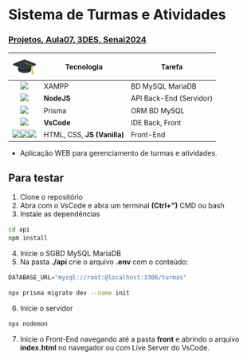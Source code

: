 # Sistema de Turmas e Atividades
### [Projetos, Aula07, 3DES, Senai2024](https://github.com/wellifabio/senai2024/tree/main/ds/3des/01-proj/aula07)

|<img src="./asstes(geral)/icone.png" width="50px">|Tecnologia|Tarefa|
|:-:|-|-|
|[<img src="https://w7.pngwing.com/pngs/717/111/png-transparent-mysql-round-logo-tech-companies-thumbnail.png" style="width:50px;">](https://www.apachefriends.org/pt_br/index.html)|XAMPP|BD MySQL MariaDB
|[<img src="https://static-00.iconduck.com/assets.00/node-js-icon-454x512-nztofx17.png" style="width:50px;">](https://nodejs.org/en)|**NodeJS**|API Back-End (Servidor)|
|[<img src="https://i.pinimg.com/originals/39/b2/e4/39b2e4ad77c23a2c11e5950a7dfa2aec.png" style="width:50px;">](https://www.prisma.io/)|Prisma|ORM BD MySQL|
|[<img src="https://logowik.com/content/uploads/images/visual-studio-code7642.jpg" style="width:50px;">](https://code.visualstudio.com/)|**VsCode**|IDE Back, Front|
|[<img src="https://cdn-icons-png.flaticon.com/512/919/919827.png" style="width:50px">](https://developer.mozilla.org/pt-BR/docs/Web/HTML)[<img src="https://cdn-icons-png.flaticon.com/512/919/919826.png" style="width:50px">](https://developer.mozilla.org/pt-BR/docs/Web/CSS)[<img src="https://cdn5.vectorstock.com/i/1000x1000/27/74/vanilla-javascript-language-vector-31602774.jpg" style="width:50px">](https://developer.mozilla.org/pt-BR/docs/Web/JavaScript)|HTML, CSS, **JS (Vanilla)**|Front-End|

- Aplicação WEB para gerenciamento de turmas e atividades.

## Para testar
1. Clone o repositório
2. Abra com o VsCode e abra um terminal **(Ctrl+")** CMD ou bash
3. Instale as dependências
```bash
cd api
npm install
```
4. Inicie o SGBD MySQL MariaDB
5. Na pasta **./api** crie o arquivo **.env** com o conteúdo:
```js
DATABASE_URL="mysql://root:@localhost:3306/turmas"
```
```bash
npx prisma migrate dev --name init
```
6. Inicie o servidor
```bash
npx nodemon
```
7. Inicie o Front-End navegando até a pasta **front** e abrindo o arquivo **index.html** no navegador ou com Live Server do VsCode.

